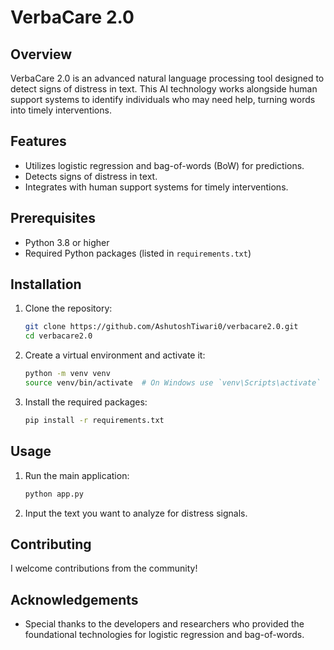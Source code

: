 # VerbaCare 2.0

## Overview
VerbaCare 2.0 is an advanced natural language processing tool designed to detect signs of distress in text. This AI technology works alongside human support systems to identify individuals who may need help, turning words into timely interventions.

## Features
- Utilizes logistic regression and bag-of-words (BoW) for predictions.
- Detects signs of distress in text.
- Integrates with human support systems for timely interventions.

## Prerequisites
- Python 3.8 or higher
- Required Python packages (listed in `requirements.txt`)

## Installation
1. Clone the repository:
    ```bash
    git clone https://github.com/AshutoshTiwari0/verbacare2.0.git
    cd verbacare2.0
    ```

2. Create a virtual environment and activate it:
    ```bash
    python -m venv venv
    source venv/bin/activate  # On Windows use `venv\Scripts\activate`
    ```

3. Install the required packages:
    ```bash
    pip install -r requirements.txt
    ```

## Usage
1. Run the main application:
    ```bash
    python app.py
    ```

2. Input the text you want to analyze for distress signals.

## Contributing
I welcome contributions from the community!



## Acknowledgements
- Special thanks to the developers and researchers who provided the foundational technologies for logistic regression and bag-of-words.


